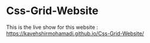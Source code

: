 ﻿# Css-Grid-Website
This is the live show for this website : https://kavehshirmohamadi.github.io/Css-Grid-Website/
